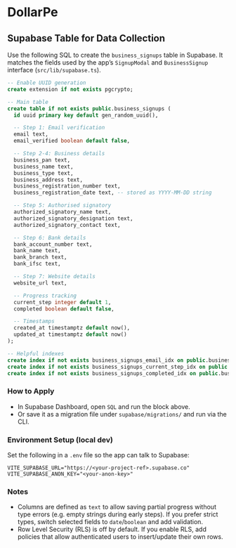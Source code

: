 # DollarPe

## Supabase Table for Data Collection

Use the following SQL to create the `business_signups` table in Supabase. It matches the fields used by the app’s `SignupModal` and `BusinessSignup` interface (`src/lib/supabase.ts`).

```sql
-- Enable UUID generation
create extension if not exists pgcrypto;

-- Main table
create table if not exists public.business_signups (
  id uuid primary key default gen_random_uuid(),

  -- Step 1: Email verification
  email text,
  email_verified boolean default false,

  -- Step 2-4: Business details
  business_pan text,
  business_name text,
  business_type text,
  business_address text,
  business_registration_number text,
  business_registration_date text, -- stored as YYYY-MM-DD string

  -- Step 5: Authorised signatory
  authorized_signatory_name text,
  authorized_signatory_designation text,
  authorized_signatory_contact text,

  -- Step 6: Bank details
  bank_account_number text,
  bank_name text,
  bank_branch text,
  bank_ifsc text,

  -- Step 7: Website details
  website_url text,

  -- Progress tracking
  current_step integer default 1,
  completed boolean default false,

  -- Timestamps
  created_at timestamptz default now(),
  updated_at timestamptz default now()
);

-- Helpful indexes
create index if not exists business_signups_email_idx on public.business_signups (email);
create index if not exists business_signups_current_step_idx on public.business_signups (current_step);
create index if not exists business_signups_completed_idx on public.business_signups (completed);
```

### How to Apply
- In Supabase Dashboard, open `SQL` and run the block above.
- Or save it as a migration file under `supabase/migrations/` and run via the CLI.

### Environment Setup (local dev)
Set the following in a `.env` file so the app can talk to Supabase:

```
VITE_SUPABASE_URL="https://<your-project-ref>.supabase.co"
VITE_SUPABASE_ANON_KEY="<your-anon-key>"
```

### Notes
- Columns are defined as `text` to allow saving partial progress without type errors (e.g. empty strings during early steps). If you prefer strict types, switch selected fields to `date`/`boolean` and add validation.
- Row Level Security (RLS) is off by default. If you enable RLS, add policies that allow authenticated users to insert/update their own rows.